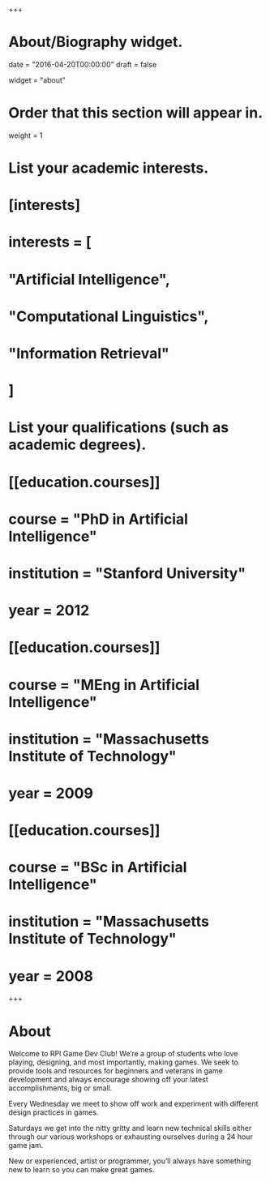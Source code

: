 +++
# About/Biography widget.

date = "2016-04-20T00:00:00"
draft = false

widget = "about"

# Order that this section will appear in.
weight = 1

# List your academic interests.
# [interests]
#   interests = [
#     "Artificial Intelligence",
#     "Computational Linguistics",
#     "Information Retrieval"
#   ]

# List your qualifications (such as academic degrees).
# [[education.courses]]
#   course = "PhD in Artificial Intelligence"
#   institution = "Stanford University"
#   year = 2012

# [[education.courses]]
#   course = "MEng in Artificial Intelligence"
#   institution = "Massachusetts Institute of Technology"
#   year = 2009

# [[education.courses]]
#   course = "BSc in Artificial Intelligence"
#   institution = "Massachusetts Institute of Technology"
#   year = 2008
 
+++

# About

Welcome to RPI Game Dev Club! We’re a group of students who love playing, designing, and most importantly, making games. We seek to provide tools and resources for beginners and veterans in game development and always encourage showing off your latest accomplishments, big or small.

Every Wednesday we meet to show off work and experiment with different design practices in games.

Saturdays we get into the nitty gritty and learn new technical skills either through our various workshops or exhausting ourselves during a 24 hour game jam.

New or experienced, artist or programmer, you’ll always have something new to learn so you can make great games.
